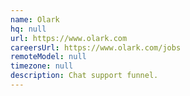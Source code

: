 ```yaml
---
name: Olark
hq: null
url: https://www.olark.com
careersUrl: https://www.olark.com/jobs
remoteModel: null
timezone: null
description: Chat support funnel.
---
```

